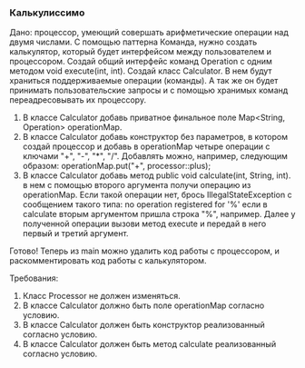 
### Калькулиссимо

Дано: процессор, умеющий совершать арифметические операции над двумя числами.
С помощью паттерна Команда, нужно создать калькулятор, который будет интерфейсом между
пользователем и процессором.
Создай общий интерфейс команд Operation с одним методом void execute(int, int).
Создай класс Calculator. В нем будут храниться поддерживаемые операции (команды).
А так же он будет принимать пользовательские запросы и с помощью хранимых команд переадресовывать их процессору.
1. В классе Calculator добавь приватное финальное поле Map&lt;String, Operation&gt; operationMap.
2. В классе Calculator добавь конструктор без параметров, в котором создай процессор и добавь в operationMap
четыре операции с ключами &quot;+&quot;, &quot;-&quot;, &quot;*&quot;, &quot;/&quot;. Добавлять можно, например, следующим образом:
operationMap.put(&quot;+&quot;, processor::plus);
3. В классе Calculator добавь метод public void calculate(int, String, int). в нем с помощью
второго аргумента получи операцию из operationMap. Если такой операции нет, брось IllegalStateException
с сообщением такого типа: no operation registered for &#39;%&#39;
если в calculate вторым аргументом пришла строка &quot;%&quot;, например.
Далее у полученной операции вызови метод execute и передай в него первый и третий аргумент.

Готово! Теперь из main можно удалить код работы с процессором, и раскомментировать код работы с калькулятором.


Требования:
1.	Класс Processor не должен изменяться.
2.	В классе Calculator должно быть поле operationMap согласно условию.
3.	В классе Calculator должен быть конструктор реализованный согласно условию.
4.	В классе Calculator должен быть метод calculate реализованный согласно условию.


